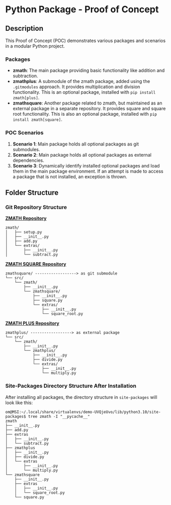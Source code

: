 # Python Package - Proof of Concept

## Description

This Proof of Concept (POC) demonstrates various packages and scenarios in a modular Python project.

### Packages

- **zmath**: The main package providing basic functionality like addition and subtraction.
- **zmathplus**: A submodule of the zmath package, added using the `.gitmodules` approach. It provides multiplication and division functionality. This is an optional package, installed with `pip install zmath[plus]`.
- **zmathsquare**: Another package related to zmath, but maintained as an external package in a separate repository. It provides square and square root functionality. This is also an optional package, installed with `pip install zmath[square]`.

### POC Scenarios

1. **Scenario 1**: Main package holds all optional packages as git submodules.
2. **Scenario 2**: Main package holds all optional packages as external dependencies.
3. **Scenario 3**: Dynamically identify installed optional packages and load them in the main package environment. If an attempt is made to access a package that is not installed, an exception is thrown.

## Folder Structure

### Git Repository Structure

**[ZMATH Repository](https://github.com/bkvaiude/zmath)**

```
zmath/
│   ├── setup.py
│   ├── __init__.py
│   ├── add.py
│   └── extras/
│       ├── __init__.py
│       └── subtract.py
```

**[ZMATH SQUARE Repository](https://github.com/bkvaiude/zmathsquare)**

```
zmathsquare/ ------------------> as git submodule
└── src/
    └── zmath/
        ├── __init__.py
        └── zmathsquare/
            ├── __init__.py
            ├── square.py
            └── extras/
                ├── __init__.py
                └── square_root.py
```

**[ZMATH PLUS Repository](https://github.com/bkvaiude/zmathplus)**

```
zmathplus/ ------------------> as external package
└── src/
    └── zmath/
        ├── __init__.py
        └── zmathplus/
            ├── __init__.py
            ├── divide.py
            └── extras/
                ├── __init__.py
                └── multiply.py
```

### Site-Packages Directory Structure After Installation

After installing all packages, the directory structure in `site-packages` will look like this:

```
om@MSI:~/.local/share/virtualenvs/demo-UVQjeUvo/lib/python3.10/site-packages$ tree zmath -I "__pycache__"
zmath
├── __init__.py
├── add.py
├── extras
│   ├── __init__.py
│   └── subtract.py
├── zmathplus
│   ├── __init__.py
│   ├── divide.py
│   └── extras
│       ├── __init__.py
│       └── multiply.py
└── zmathsquare
    ├── __init__.py
    ├── extras
    │   ├── __init__.py
    │   └── square_root.py
    └── square.py
```